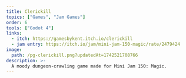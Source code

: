 ```yaml
---
title: Clerickill
topics: ["Games", "Jam Games"]
order: 6
tools: ["Godot 4"]
links:
  - itch: https://gamesbykent.itch.io/clerickill
  - jam entry: https://itch.io/jam/mini-jam-150-magic/rate/2479424
image:
  path: /pg-clerickill.png?updatedAt=1742521708766
description: >-
  A moody dungeon-crawling game made for Mini Jam 150: Magic.
---
```

